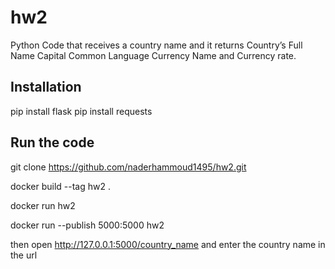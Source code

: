 # hw2

Python Code that receives a country name and it returns Country’s Full Name Capital Common Language Currency Name and Currency rate.

## Installation

pip install flask
pip install requests

## Run the code

git clone https://github.com/naderhammoud1495/hw2.git

docker build --tag hw2 .

docker run hw2

docker run --publish 5000:5000 hw2

then open http://127.0.0.1:5000/country_name and enter the country name in the url
